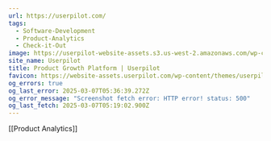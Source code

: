 ```yaml
---
url: https://userpilot.com/
tags:
  - Software-Development
  - Product-Analytics
  - Check-it-Out
image: https://userpilot-website-assets.s3.us-west-2.amazonaws.com/wp-content/uploads/2023/06/12134316/Userpilot-Product-Growth-Unlocked.png
site_name: Userpilot
title: Product Growth Platform | Userpilot
favicon: https://website-assets.userpilot.com/wp-content/themes/userpilot-inc/favicon/favicon-32x32.png
og_errors: true
og_last_error: 2025-03-07T05:36:39.272Z
og_error_message: "Screenshot fetch error: HTTP error! status: 500"
og_last_fetch: 2025-03-07T05:19:02.900Z
---
```

[[Product Analytics]]
